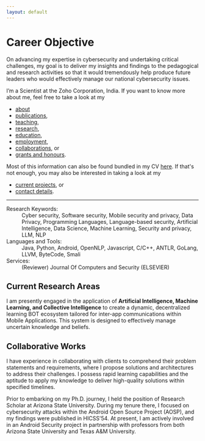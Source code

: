 ```yaml
---
layout: default
---
```


# Career Objective
On advancing my expertise in cybersecurity and undertaking critical challenges, my goal is to deliver my insights 
and findings to the pedagogical and research activities so that it would tremendously help produce future leaders 
who would effectively manage our national cybersecurity issues.

I’m a Scientist at the Zoho Corporation, India. If you want to know more about me, feel free to take a look at my

+ [about](./about.md)
+ [publications](./publications.md),
+ [teaching](./teaching.md),
+ [research](./research.md),
+ [education](./education.md),
+ [employment](./employment.md), 
+ [collaborations](./collaborators.md), or
+ [grants and honours](./financials.md).

Most of this information can also be found bundled in my CV [here](files/Pradeep_CV.pdf). If that's not enough, you may also be interested in taking a look at my

+ [current projects](./projects.md), or
+ [contact details](./contact.md).

* * *

<dl>
   <dt>Research Keywords:</dt>
      <dd>Cyber security, Software security, Mobile security and privacy, Data Privacy, Programming Languages, Language-based security, Artificial Intelligence, Data Science, Machine Learning, Security and privacy, LLM, NLP</dd>
   <dt>Languages and Tools:</dt>
      <dd>Java, Python, Android, OpenNLP, Javascript, C/C++, ANTLR, GoLang, LLVM, ByteCode, Smali</dd>
   <dt>Services:</dt>
      <dd>(Reviewer) Journal Of Computers and Security (ELSEVIER) </dd>
</dl>

## Current Research Areas

I am presently engaged in the application of __Artificial Intelligence, Machine Learning, and Collective Intelligence__ to create a dynamic, decentralized learning BOT ecosystem tailored for inter-app communications within Mobile Applications. This system is designed to effectively manage uncertain knowledge and beliefs.
 

## Collaborative Works

I have experience in collaborating with clients to comprehend their problem statements and requirements, where I propose solutions and architectures to address their challenges. I possess rapid learning capabilities and the aptitude to apply my knowledge to deliver high-quality solutions within specified timelines.

Prior to embarking on my Ph.D. journey, I held the position of Research Scholar at Arizona State University. During my tenure there, I focused on cybersecurity attacks within the Android Open Source Project (AOSP), and my findings were published in HICSS'54. At present, I am actively involved in an Android Security project in partnership with professors from both Arizona State University and Texas A&M University.
